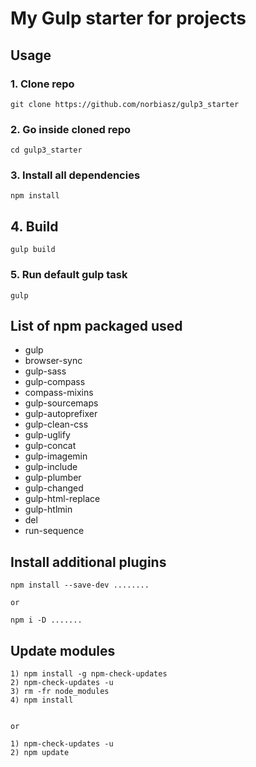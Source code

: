 # My Gulp starter for projects #

## Usage

### 1. Clone repo
```
git clone https://github.com/norbiasz/gulp3_starter
```

### 2. Go inside cloned repo
```
cd gulp3_starter
```

### 3. Install all dependencies 
```
npm install
```

## 4. Build 
```
gulp build
```

### 5. Run default gulp task
```
gulp
```



## List of npm packaged used

- gulp
- browser-sync
- gulp-sass
- gulp-compass
- compass-mixins
- gulp-sourcemaps
- gulp-autoprefixer
- gulp-clean-css
- gulp-uglify
- gulp-concat
- gulp-imagemin
- gulp-include
- gulp-plumber
- gulp-changed
- gulp-html-replace
- gulp-htlmin
- del
- run-sequence


## Install additional plugins
```
npm install --save-dev ........ 

or

npm i -D .......
```


## Update modules ##
```
1) npm install -g npm-check-updates
2) npm-check-updates -u
3) rm -fr node_modules
4) npm install


or

1) npm-check-updates -u
2) npm update
```
